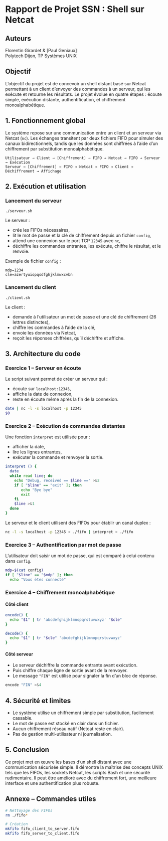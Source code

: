 
# Rapport de Projet SSN : Shell sur Netcat

## Auteurs
Florentin Girardet & [Paul Geniaux]  
Polytech Dijon, TP Systèmes UNIX

## Objectif

L’objectif du projet est de concevoir un shell distant basé sur Netcat permettant à un client
d’envoyer des commandes à un serveur, qui les exécute et retourne les résultats.
Le projet évolue en quatre étapes : écoute simple, exécution distante, authentification,
et chiffrement monoalphabétique.

## 1. Fonctionnement global

Le système repose sur une communication entre un client et un serveur via Netcat (`nc`).
Les échanges transitent par deux fichiers FIFO pour simuler des canaux bidirectionnels,
tandis que les données sont chiffrées à l’aide d’un chiffrement par substitution monoalphabétique.

```
Utilisateur → Client → [Chiffrement] → FIFO → Netcat → FIFO → Serveur → Exécution
Serveur → [Chiffrement] → FIFO → Netcat → FIFO → Client → Déchiffrement → Affichage
```

## 2. Exécution et utilisation

### Lancement du serveur

```
./serveur.sh
```

Le serveur :
- crée les FIFOs nécessaires,
- lit le mot de passe et la clé de chiffrement depuis un fichier `config`,
- attend une connexion sur le port TCP `12345` avec `nc`,
- déchiffre les commandes entrantes, les exécute, chiffre le résultat, et le renvoie.

Exemple de fichier `config` :
```
mdp=1234
cle=azertyuiopqsdfghjklmwxcvbn
```

### Lancement du client

```
./client.sh
```

Le client :
- demande à l’utilisateur un mot de passe et une clé de chiffrement (26 lettres distinctes),
- chiffre les commandes à l’aide de la clé,
- envoie les données via Netcat,
- reçoit les réponses chiffrées, qu’il déchiffre et affiche.

## 3. Architecture du code

### Exercice 1 – Serveur en écoute

Le script suivant permet de créer un serveur qui :
- écoute sur `localhost:12345`,
- affiche la date de connexion,
- reste en écoute même après la fin de la connexion.

```bash
date | nc -l -s localhost -p 12345
$0
```

### Exercice 2 – Exécution de commandes distantes

Une fonction `interpret` est utilisée pour :
- afficher la date,
- lire les lignes entrantes,
- exécuter la commande et renvoyer la sortie.

```bash
interpret () {
  date
  while read line; do
    echo "Debug, received == $line ==" >&2
    if [ "$line" == "exit" ]; then
       echo "Bye bye"
       exit
    fi
    $line >&1
  done
}
```

Le serveur et le client utilisent des FIFOs pour établir un canal duplex :
```bash
nc -l -s localhost -p 12345 < ./fifo | interpret > ./fifo
```

### Exercice 3 – Authentification par mot de passe

L’utilisateur doit saisir un mot de passe, qui est comparé à celui contenu dans `config`.

```bash
mdp=$(cat config)
if [ "$line" == "$mdp" ]; then
  echo "Vous êtes connecté"
```

### Exercice 4 – Chiffrement monoalphabétique

#### Côté client

```bash
encode() {
  echo "$1" | tr 'abcdefghijklmnopqrstuvwxyz' "$cle"
}

decode() {
  echo "$1" | tr "$cle" 'abcdefghijklmnopqrstuvwxyz'
}
```

#### Côté serveur

- Le serveur déchiffre la commande entrante avant exécution.
- Puis chiffre chaque ligne de sortie avant de la renvoyer.
- Le message `"FIN"` est utilisé pour signaler la fin d’un bloc de réponse.

```bash
encode "FIN" >&4
```

## 4. Sécurité et limites

- Le système utilise un chiffrement simple par substitution, facilement cassable.
- Le mot de passe est stocké en clair dans un fichier.
- Aucun chiffrement réseau natif (Netcat reste en clair).
- Pas de gestion multi-utilisateur ni journalisation.

## 5. Conclusion

Ce projet met en œuvre les bases d’un shell distant avec une communication sécurisée simple.
Il démontre la maîtrise des concepts UNIX tels que les FIFOs, les sockets Netcat, les scripts Bash
et une sécurité rudimentaire. Il peut être amélioré avec du chiffrement fort, une meilleure interface
et une authentification plus robuste.

## Annexe – Commandes utiles

```bash
# Nettoyage des FIFOs
rm ./fifo*

# Création
mkfifo fifo_client_to_server.fifo
mkfifo fifo_server_to_client.fifo
```
